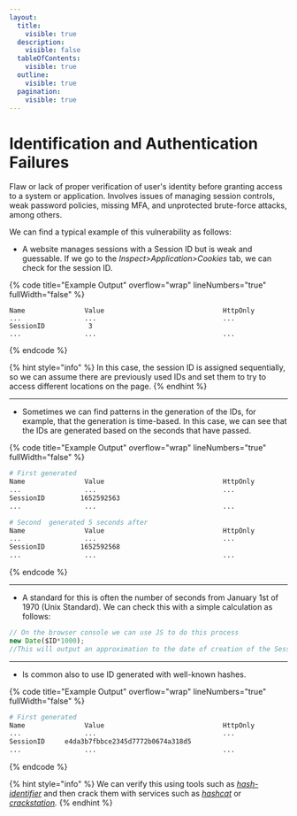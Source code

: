 ```yaml
---
layout:
  title:
    visible: true
  description:
    visible: false
  tableOfContents:
    visible: true
  outline:
    visible: true
  pagination:
    visible: true
---
```


# Identification and Authentication Failures

Flaw or lack of proper verification of user's identity before granting access to a system or application. Involves issues of managing session controls, weak password policies, missing MFA, and unprotected brute-force attacks, among others.

We can find a typical example of this vulnerability as follows:

* A website manages sessions with a Session ID but is weak and guessable. If we go to the _Inspect>Application>Cookies_ tab, we can check for the session ID.&#x20;

{% code title="Example Output" overflow="wrap" lineNumbers="true" fullWidth="false" %}
```
Name               Value                              HttpOnly
...                ...                                ...
SessionID           3
...                ...                                ...
```
{% endcode %}

{% hint style="info" %}
In this case, the session ID is assigned sequentially, so we can assume there are previously used IDs and set them to try to access different locations on the page.
{% endhint %}

***

* Sometimes we can find patterns in the generation of the IDs, for example, that the generation is time-based. In this case, we can see that the IDs are generated based on the seconds that have passed.&#x20;

{% code title="Example Output" overflow="wrap" lineNumbers="true" fullWidth="false" %}
```bash
# First generated
Name               Value                              HttpOnly
...                ...                                ...
SessionID         1652592563
...                ...                                ...

# Second  generated 5 seconds after
Name               Value                              HttpOnly
...                ...                                ...
SessionID         1652592568
...                ...                                ...
```
{% endcode %}

***

* A standard for this is often the number of seconds from January 1st of 1970 (Unix Standard). We can check this with a simple calculation as follows:

```javascript
// On the browser console we can use JS to do this process
new Date($ID*1000);
//This will output an approximation to the date of creation of the Session ID
```

***

* Is common also to use ID generated with well-known hashes.

{% code title="Example Output" overflow="wrap" lineNumbers="true" fullWidth="false" %}
```bash
# First generated
Name               Value                              HttpOnly
...                ...                                ...
SessionID     e4da3b7fbbce2345d7772b0674a318d5
...                ...                                ...
```
{% endcode %}

{% hint style="info" %}
We can verify this using tools such as [_hash-identifier_](../../cryptography/tools-and-utilities.md#hash-identifier) and then crack them with services such as [_hashcat_](../../cryptography/tools-and-utilities.md#hashcat) or [_crackstation_](../../cryptography/tools-and-utilities.md#crackstation)_._
{% endhint %}
